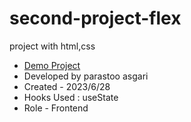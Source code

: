 # second-project-flex
project with html,css
- [Demo Project](https://parastoo-asgari.github.io/second-project-flex/)
- Developed by parastoo asgari
- Created - 2023/6/28
- Hooks Used : useState 
- Role - Frontend

